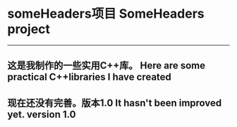 # someHeaders项目   SomeHeaders project
***
## 这是我制作的一些实用C++库。   Here are some practical C++libraries I have created
## 现在还没有完善。版本1.0   It hasn't been improved yet. version 1.0
